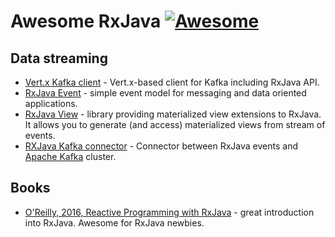 # Awesome RxJava [![Awesome](https://cdn.rawgit.com/sindresorhus/awesome/d7305f38d29fed78fa85652e3a63e154dd8e8829/media/badge.svg)](https://github.com/sindresorhus/awesome)

## Data streaming

- [Vert.x Kafka client](https://github.com/vert-x3/vertx-kafka-client) - Vert.x-based client for Kafka including RxJava API.
- [RxJava Event](https://github.com/hekonsek/rxjava-event) - simple event model for messaging and data oriented applications.
- [RxJava View](https://github.com/hekonsek/rxjava-view) - library providing materialized view extensions to RxJava. It allows you to generate (and access) materialized views from stream of events.
- [RXJava Kafka connector](https://github.com/hekonsek/rxjava-connector-kafka) - Connector between RxJava events and [Apache Kafka](https://kafka.apache.org) cluster.

## Books

- [O'Reilly, 2016, Reactive Programming with RxJava](http://shop.oreilly.com/product/0636920042228.do) - great introduction into RxJava. Awesome for RxJava newbies.
